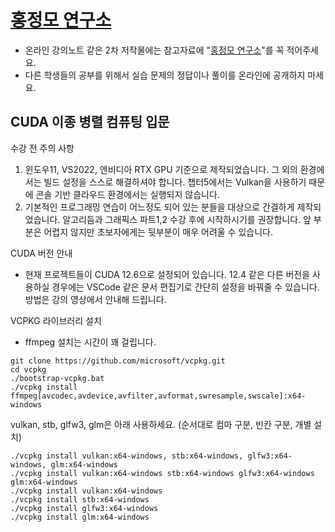 # [홍정모 연구소](https://honglab.co.kr/)

- 온라인 강의노트 같은 2차 저작물에는 참고자료에 "[홍정모 연구소](https://honglab.co.kr/)"를 꼭 적어주세요.
- 다른 학생들의 공부를 위해서 실습 문제의 정답이나 풀이를 온라인에 공개하지 마세요.

## CUDA 이종 병렬 컴퓨팅 입문

수강 전 주의 사항
1. 윈도우11, VS2022, 엔비디아 RTX GPU 기준으로 제작되었습니다. 그 외의 환경에서는 빌드 설정을 스스로 해결하셔야 합니다. 챕터5에서는 Vulkan을 사용하기 때문에 콘솔 기반 클라우드 환경에서는 실행되지 않습니다.
2. 기본적인 프로그래밍 연습이 어느정도 되어 있는 분들을 대상으로 간결하게 제작되었습니다. 알고리듬과 그래픽스 파트1,2 수강 후에 시작하시기를 권장합니다. 앞 부분은 어렵지 않지만 초보자에게는 뒷부분이 매우 어려울 수 있습니다.

CUDA 버전 안내
- 현재 프로젝트들이 CUDA 12.6으로 설정되어 있습니다. 12.4 같은 다른 버전을 사용하실 경우에는 VSCode 같은 문서 편집기로 간단히 설정을 바꿔줄 수 있습니다. 방법은 강의 영상에서 안내해 드립니다.

VCPKG 라이브러리 설치
- ffmpeg 설치는 시간이 꽤 걸립니다.
```
git clone https://github.com/microsoft/vcpkg.git
cd vcpkg
./bootstrap-vcpkg.bat
./vcpkg install ffmpeg[avcodec,avdevice,avfilter,avformat,swresample,swscale]:x64-windows
```
vulkan, stb, glfw3, glm은 아래 사용하세요. (순서대로 컴마 구분, 빈칸 구분, 개별 설치)
```
./vcpkg install vulkan:x64-windows, stb:x64-windows, glfw3:x64-windows, glm:x64-windows
./vcpkg install vulkan:x64-windows stb:x64-windows glfw3:x64-windows glm:x64-windows
./vcpkg install vulkan:x64-windows
./vcpkg install stb:x64-windows
./vcpkg install glfw3:x64-windows
./vcpkg install glm:x64-windows
```

